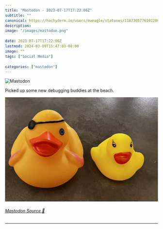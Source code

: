 ```yaml
---
title: "Mastodon - 2023-07-17T17:22:06Z"
subtitle: ""
canonical: https://hachyderm.io/users/mweagle/statuses/110730577610220072
description:
image: "/images/mastodon.png"

date: 2023-07-17T17:22:06Z
lastmod: 2024-03-09T15:47:03-08:00
image: ""
tags: ["Social Media"]

categories: ["mastodon"]
---
```

![Mastodon](/images/mastodon.png)

<p>Picked up some new debugging buddies at the beach.</p>

![Photo of two rubber ducks. ](ab65b98d06e809e9.jpeg)

###### [Mastodon Source 🐘](https://hachyderm.io/@mweagle/110730577610220072)

___
